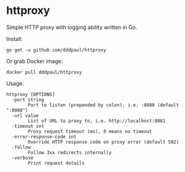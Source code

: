 httproxy
=========

Simple HTTP proxy with logging ability written in Go.

Install:

```
go get -u github.com/dddpaul/httproxy
```

Or grab Docker image:

```
docker pull dddpaul/httproxy
```

Usage:

```
httproxy [OPTIONS]
  -port string
        Port to listen (prepended by colon), i.e. :8080 (default ":8080")
  -url value
        List of URL to proxy to, i.e. http://localhost:8081
  -timeout int
        Proxy request timeout (ms), 0 means no timeout
  -error-response-code int
    	Override HTTP response code on proxy error (default 502)
  -follow
        Follow 3xx redirects internally
  -verbose
        Print request details
```
